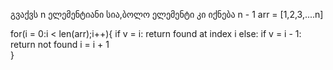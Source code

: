 გვაქვს n ელემენტიანი სია,ბოლო ელემენტი კი იქნება n - 1
arr = [1,2,3,....n]

for(i = 0:i < len(arr);i++){
    if v = i:
        return found at index i
    else:
        if v = i - 1:
        return not found
    i = i + 1    
}